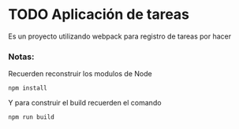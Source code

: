 # TODO Aplicación de tareas

Es un proyecto utilizando webpack para registro de tareas por hacer

### Notas:

Recuerden reconstruir los modulos de Node

```
npm install
```

Y para construir el build recuerden el comando

```
npm run build
```
